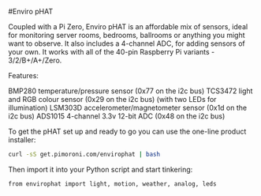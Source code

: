 <!--
---
name: Enviro pHAT
class: board
type: iot,sensor
formfactor: pHAT
manufacturer: Pimoroni
description: A package of environmental sensors for IoT projects
url: https://shop.pimoroni.com/products/enviro-phat
github: https://github.com/pimoroni/enviro-phat
buy: https://shop.pimoroni.com/products/enviro-phat
image: 'enviro-phat.png'
pincount: 40
eeprom: no
power:
  '2':
ground:
  '6':
pin:
  '3':
    mode: i2c
  '5':
    mode: i2c
  '7':
    mode: output
    name: Lights
i2c:
  '0x29':
    name: Light/Colour Sensor
    device: TCS3472
  '0x1d':
    name: Motion Sensor
    device: LSM303D
  '0x77':
    name: Temp/Pressure Sensor
    device: BMP280
  '0x48':
    name: 4-Channel Analog Input
    device: ADS1015
-->
#Enviro pHAT

Coupled with a Pi Zero, Enviro pHAT is an affordable mix of sensors, ideal for monitoring server rooms, bedrooms, ballrooms or anything you might want to observe. It also includes a 4-channel ADC, for adding sensors of your own. It works with all of the 40-pin Raspberry Pi variants - 3/2/B+/A+/Zero.

Features:

BMP280 temperature/pressure sensor (0x77 on the i2c bus)
TCS3472 light and RGB colour sensor (0x29 on the i2c bus)
(with two LEDs for illumination)
LSM303D accelerometer/magnetometer sensor (0x1d on the i2c bus)
ADS1015 4-channel 3.3v 12-bit ADC (0x48 on the i2c bus)

To get the pHAT set up and ready to go you can use the one-line product installer:

```bash
curl -sS get.pimoroni.com/envirophat | bash
```

Then import it into your Python script and start tinkering:

```bash
from envirophat import light, motion, weather, analog, leds
```
